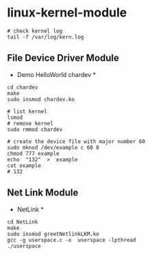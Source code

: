 # linux-kernel-module
```
# check kernel log
tail -f /var/log/kern.log
```

## File Device Driver Module
* Demo HelloWorld chardev *

```
cd chardev
make
sudo insmod chardev.ko

# list kernel
lsmod
# remove kernel
sudo rmmod chardev
```
```
# create the device file with major number 60
sudo mknod /dev/example c 60 0
chmod 777 example
echo  "132"  >  example
cat example
# 132

```
## Net Link Module
* NetLink *
```
cd NetLink
make
sudo insmod greetNetlinkLKM.ko
gcc -g userspace.c -o  userspace -lpthread
./userspace
```

